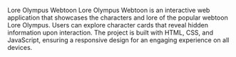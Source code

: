 Lore Olympus Webtoon
Lore Olympus Webtoon is an interactive web application that showcases the characters and lore of the popular webtoon Lore Olympus. Users can explore character cards that reveal hidden information upon interaction. The project is built with HTML, CSS, and JavaScript, ensuring a responsive design for an engaging experience on all devices.
